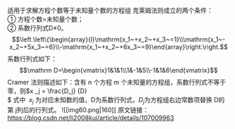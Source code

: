 适用于求解方程个数等于未知量个数的方程组
克莱姆法则成立的两个条件：  
① 方程个数=未知量个数；  
② 系数行列式D≠0。
$$\left.\left\{\begin{array}{l}\mathrm{x_1~+x_2~+x_3~=1}\\\mathrm{x_1~-x_2~+5x_3~=6}\\-\mathrm{x_1~+x_2~+6x_3~=9}\end{array}\right.\right.$$
系数行列式如下：$$\mathrm D=\begin{vmatrix}1&1&1\\1&-1&5\\-1&1&6\end{vmatrix}$$
Cramer 法则描述如下：含有 n  个方程 m 个未知量的方程组，系数行列式不等于零，则$x _j = \frac{D_j} {D}  
$
式中 ​ $x_j$ 为对应未知数的值，D为系数行列式，$D_j$为方程组右边常数项替换 D的第 j列后的行列式。
![[img60.png|160]] 
原文链接：https://blog.csdn.net/li2008kui/article/details/107009963